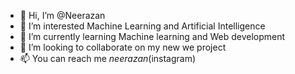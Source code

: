 - 👋 Hi, I’m @Neerazan
- 👀 I’m interested Machine Learning and Artificial Intelligence
- 🌱 I’m currently learning Machine learning and Web development
- 💞️ I’m looking to collaborate on my new we project
- 📫 You can reach me _neerazan_(instagram)

<!---
Neerazan/Neerazan is a ✨ special ✨ repository because its `README.md` (this file) appears on your GitHub profile.
You can click the Preview link to take a look at your changes.
--->
